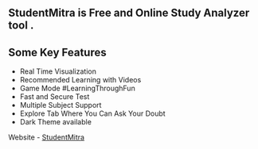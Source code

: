 ## StudentMitra is Free and Online Study Analyzer tool .

## Some Key Features
- Real Time Visualization
- Recommended Learning with Videos
- Game Mode #LearningThroughFun
- Fast and Secure Test
- Multiple Subject Support
- Explore Tab Where You Can Ask Your Doubt
- Dark Theme available

Website - [StudentMitra](https://www.studentmitra.in/)
